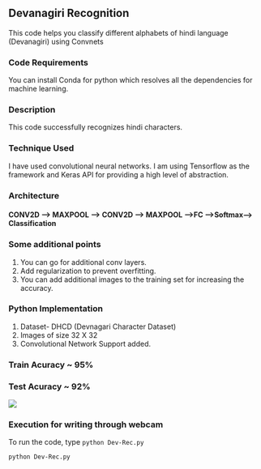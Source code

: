 ## Devanagiri Recognition
This code helps you classify different alphabets of hindi language (Devanagiri) using Convnets


### Code Requirements
You can install Conda for python which resolves all the dependencies for machine learning.

### Description
This code successfully recognizes hindi characters.

### Technique Used

I have used convolutional neural networks.
I am using Tensorflow as the framework and Keras API for providing a high level of abstraction.

### Architecture

#### CONV2D --> MAXPOOL --> CONV2D --> MAXPOOL -->FC -->Softmax--> Classification

### Some additional points

1) You can go for additional conv layers.
2) Add regularization to prevent overfitting.
3) You can add additional images to the training set for increasing the accuracy.


### Python  Implementation

1) Dataset- DHCD (Devnagari Character Dataset)
2) Images of size 32 X 32
4) Convolutional Network Support added.

### Train Acuracy ~ 95%
### Test Acuracy ~ 92%

<img src="https://github.com/akshaybahadur21/Devanagiri-Recognizer/blob/master/hindi.gif">

### Execution for writing through webcam
To run the code, type `python Dev-Rec.py`

```
python Dev-Rec.py
```





